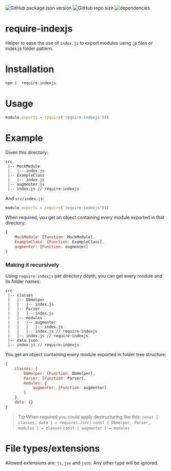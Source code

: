 ![GitHub package.json version](https://img.shields.io/github/package-json/v/nahue-f/require-indexjs.svg)
![GitHub repo size](https://img.shields.io/github/repo-size/nahue-f/require-indexjs.svg)
![dependencies](https://img.shields.io/badge/dependencies-0-blue.svg)

# require-indexjs

Helper to ease the use of `index.js` to export modules using .js files or index.js folder pattern.

# Installation
```sh
npm i  require-indexjs
```

# Usage
```js
module.exports = require('require-indexjs')()
```

# Example

Given this directory:
```
src
 |-- MockModule
 |   |-- index.js
 |-- ExampleClass
 |   |-- index.js
 |-- augmenter.js
 |-- index.js // require-indexjs
```

And `src/index.js`:
```js
module.exports = require('require-indexjs')()
```

When required, you get an object containing every module exported in that directory:
```js
{
    MockModule: [Function: MockModule],
    ExampleClass: [Function: ExampleClass],
    augmenter: [Function: augmenter]
}
```


### Making it recursively
Using `require-indexjs` per directory depth, you can get every module and its folder names:
```
src
 |-- classes
 |   |-- DbHelper
 |   |   |-- index.js
 |   |-- Parser
 |   |   |-- index.js
 |   |-- modules
 |   |   |-- augmenter
 |   |   |   |-- index.js
 |   |   |-- index.js // require-indexjs
 |   |-- index.js // require-indexjs
 |-- data.json
 |-- index.js // require-indexjs
```

You get an object containing every module exported in folder tree structure:
```js
{
    classes: {
        DbHelper: [Function: DbHelper],
        Parser: [Function: Parser],
        modules: {
            augmenter: [Function: augmenter]
        }
    },
    data: {}
}
```

> Tip
When required you could apply destructuring like this:
`const { classes, data } = require(./src)`
`const { DbHelper, Parser, modules } = classes`
`const { augmenter } = modules`

# File types/extensions

Allowed extensions are: `js`, `jsx` and `json`.
Any other type will be ignored.
